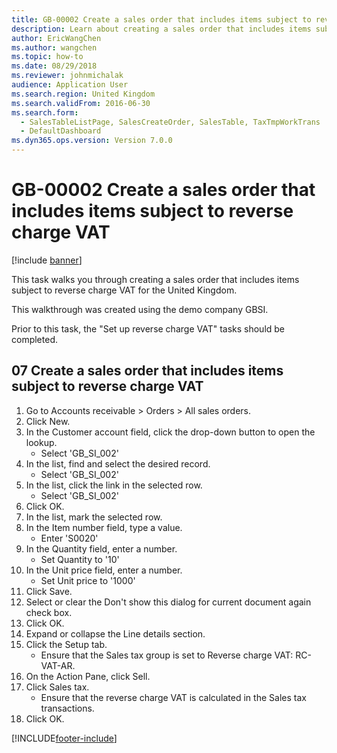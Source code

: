 ```yaml
---
title: GB-00002 Create a sales order that includes items subject to reverse charge VAT
description: Learn about creating a sales order that includes items subject to reverse charge VAT for the United Kingdom, including a process on creating sales orders.
author: EricWangChen
ms.author: wangchen
ms.topic: how-to
ms.date: 08/29/2018
ms.reviewer: johnmichalak
audience: Application User
ms.search.region: United Kingdom
ms.search.validFrom: 2016-06-30
ms.search.form: 
  - SalesTableListPage, SalesCreateOrder, SalesTable, TaxTmpWorkTrans
  - DefaultDashboard
ms.dyn365.ops.version: Version 7.0.0
---
```


# GB-00002 Create a sales order that includes items subject to reverse charge VAT

[!include [banner](../../includes/banner.md)]

This task walks you through creating a sales order that includes items subject to reverse charge VAT for the United Kingdom. 

This walkthrough was created using the demo company GBSI.

Prior to this task, the "Set up reverse charge VAT" tasks should be completed.


## 07 Create a sales order that includes items subject to reverse charge VAT
1. Go to Accounts receivable > Orders > All sales orders.
2. Click New.
3. In the Customer account field, click the drop-down button to open the lookup.
    * Select 'GB_SI_002'  
4. In the list, find and select the desired record.
    * Select 'GB_SI_002'  
5. In the list, click the link in the selected row.
    * Select 'GB_SI_002'  
6. Click OK.
7. In the list, mark the selected row.
8. In the Item number field, type a value.
    * Enter 'S0020'  
9. In the Quantity field, enter a number.
    * Set Quantity to '10'  
10. In the Unit price field, enter a number.
    * Set Unit price to '1000'  
11. Click Save.
12. Select or clear the Don't show this dialog for current document again check box.
13. Click OK.
14. Expand or collapse the Line details section.
15. Click the Setup tab.
    * Ensure that the Sales tax group is set to Reverse charge VAT: RC-VAT-AR.  
16. On the Action Pane, click Sell.
17. Click Sales tax.
    * Ensure that the reverse charge VAT is calculated in the Sales tax transactions.  
18. Click OK.



[!INCLUDE[footer-include](../../../includes/footer-banner.md)]
